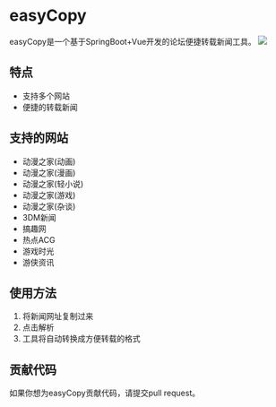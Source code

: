 # easyCopy

easyCopy是一个基于SpringBoot+Vue开发的论坛便捷转载新闻工具。
![](https://www.helloimg.com/images/2023/05/18/oEdbeh.png)

## 特点

- 支持多个网站
- 便捷的转载新闻

## 支持的网站

- 动漫之家(动画)
- 动漫之家(漫画)
- 动漫之家(轻小说)
- 动漫之家(游戏)
- 动漫之家(杂谈)
- 3DM新闻
- 搞趣网
- 热点ACG
- 游戏时光
- 游侠资讯

## 使用方法

1. 将新闻网址复制过来
2. 点击解析
3. 工具将自动转换成方便转载的格式

## 贡献代码

如果你想为easyCopy贡献代码，请提交pull request。
